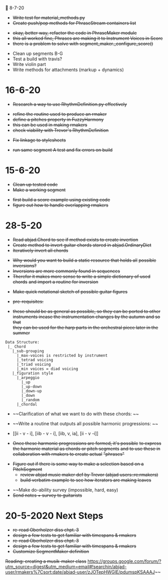  8-7-20

 + ~~Write test for material_methods.py~~
 + ~~Create push/pop methods for PhraseStream containers list~~
  - ~~okay, better way, refactor the code in  PhraseMaker module~~
  - ~~this all worked fine, Phrases are making it to Instrument Voices in
    Score~~
  - ~~there is a problem to solve with segment_maker._configure_score()~~
 + Clean up segments B-G 
 + Test a build with travis?
 + Write violin part 
 + Write methods for attachments (markup + dynamics)

# 16-6-20
 
 + ~~Research a way to use RhythmDefinition.py effectively~~
  - ~~refine the routine used to produce an rmaker~~
  - ~~define a pitches property in FuzzyHarmony~~
  - ~~this can be used in making rmakers~~
  - ~~check viability with Trevor's RhythmDefinition~~

 + ~~Fix linkage to stylesheets~~ 
  - ~~run same segment A test and fix errors on build~~

# 15-6-20

 + ~~Clean up tested code~~
 + ~~Make a working segment~~
  - ~~first build a score example using existing code~~
  - ~~figure out how to handle overlapping rmakers~~

# 28-5-20

 + ~~Read abjad.Chord to see if method exists to create invertion~~
 + ~~Create method to invert guitar chords stored in abjad.OrdinaryDict~~
 + ~~Iteratively invert all chords~~
  - ~~Why would you want to build a static resource that holds all~~
    ~~possible inversions?~~
  - ~~Inversions are more commonly found in sequences~~
  - ~~Therefor it makes more sense to write a simple dictionary of used
    chords~~
    ~~and import a routine for inversion~~
 + ~~Make quick notational sketch of possible guitar figures~~
  - ~~pre-requisites:~~ 
   + ~~these should be as general as possible, so they can be ported to other~~
     ~~instruments incase the instrumentation changes by the autumn and so that~~  
     ~~they can be used for the harp parts in the orchestral piece later in the~~
     ~~summer~~ 
```
Data Structure: 
 |_ Chord
   |_sub-grouping
     |_max-voices is restricted by instrument 
     |_tetrad voicing 
     |_triad voicing
     |_min voices = diad voicing
   |_figuration style
     |_arpeggio
       |_up
       |_up-down
       |_down-up
       |_down
       |_random
     |_chordal
```

 + ~~Clarification of what we want to do with these chords: ~~
  - ~~Write a routine that outputs all possible harmonic progressions: ~~
   + [[ii - v - i], [iib - v - i], [iib, v, ia], [ii - v -i]]
  - ~~Once these harmonic progressions are formed, it's possible~~ 
    ~~to express the harmonic material as chords or pitch segments~~
    ~~and to use these in collaboration with rmakers to create actual~~
    ~~"phrases"~~


* ~~Figure out if there is some way to make a selection based on a PitchSegment~~  
  - ~~review abjad music maker def by Trevor (abjad users::re:rmakers)~~
  - ~~build verbatim example to see how iterators are making leaves~~
 + ~~Make do-ability survey (impossible, hard, easy) 
 + ~~Send notes + survey to guitarists~~


# 20-5-2020 Next Steps 
+ ~~re-read Oberholzer diss chpt. 3~~
+ ~~design a few tests to get familiar with timespans & rmakers~~
+ ~~re-read Oberholzer diss chpt. 3~~
+ ~~design a few tests to get familiar with timespans & rmakers~~
+ ~~Customize SegmentMaker definition~~

~~Reading: creating a musik-maker class~~
https://groups.google.com/forum/?utm_source=digest&utm_medium=email#!searchin/abjad-user/rmakers%7Csort:date/abjad-user/zJOTepHWGlE/pdumspKSAAAJ~~
